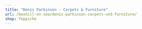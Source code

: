 ```yaml
---
title: "Denis Parkinson - Carpets & Furniture"
url: /bexhill-on-sea/denis-parkinson-carpets-und-furniture/
shop: Teppiche
---
```

